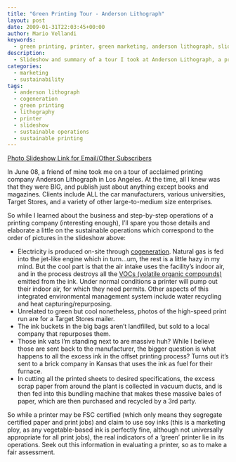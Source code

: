 ```yaml
---
title: "Green Printing Tour - Anderson Lithograph"
layout: post
date: 2009-01-31T22:03:45+00:00
author: Mario Vellandi
keywords:
  - green printing, printer, green marketing, anderson lithograph, slideshow, tour, sustainable operations, cogeneration
description:
  - Slideshow and summary of a tour I took at Anderson Lithograph, a printer with a great track record for sustainable operations and green printing
categories:
  - marketing
  - sustainability
tags:
  - anderson lithograph
  - cogeneration
  - green printing
  - lithography
  - printer
  - slideshow
  - sustainable operations
  - sustainable printing
---
```

[Photo Slideshow Link for Email/Other Subscribers](http://www.flickr.com/photos/mvellandi/sets/72157613207185516/show/)

In June 08, a friend of mine took me on a tour of acclaimed printing company Anderson Lithograph in Los Angeles. At the time, all I knew was that they were BIG, and publish just about anything except books and magazines. Clients include ALL the car manufacturers, various universities, Target Stores, and a variety of other large-to-medium size enterprises.

So while I learned about the business and step-by-step operations of a printing company (interesting enough), I&#8217;ll spare you those details and elaborate a little on the sustainable operations which correspond to the order of pictures in the slideshow above:

  * Electricity is produced on-site through <a rel="nofollow" href="http://en.wikipedia.org/wiki/Cogeneration">cogeneration</a>. Natural gas is fed into the jet-like engine which in turn&#8230;um, the rest is a little hazy in my mind. But the cool part is that the air intake uses the facility&#8217;s indoor air, and in the process destroys all the [VOCs (volatile organic compounds)](http://en.wikipedia.org/wiki/Volatile_organic_compounds) emitted from the ink. Under normal conditions a printer will pump out their indoor air, for which they need permits. Other aspects of this integrated environmental management system include water recycling and heat capturing/repurposing.
  * Unrelated to green but cool nonetheless, photos of the high-speed print run are for a Target Stores mailer.
  * The ink buckets in the big bags aren&#8217;t landfilled, but sold to a local company that repurposes them.
  * Those ink vats I&#8217;m standing next to are massive huh? While I believe those are sent back to the manufacturer, the bigger question is what happens to all the excess ink in the offset printing process? Turns out it&#8217;s sent to a brick company in Kansas that uses the ink as fuel for their furnace.
  * In cutting all the printed sheets to desired specifications, the excess scrap paper from around the plant is collected in vacuum ducts, and is then fed into this bundling machine that makes these massive bales of paper, which are then purchased and recycled by a 3rd party.

So while a printer may be FSC certified (which only means they segregate certified paper and print jobs) and claim to use soy inks (this is a marketing ploy, as any vegetable-based ink is perfectly fine, although not universally appropriate for all print jobs), the real indicators of a &#8216;green&#8217; printer lie in its operations. Seek out this information in evaluating a printer, so as to make a fair assessment.
